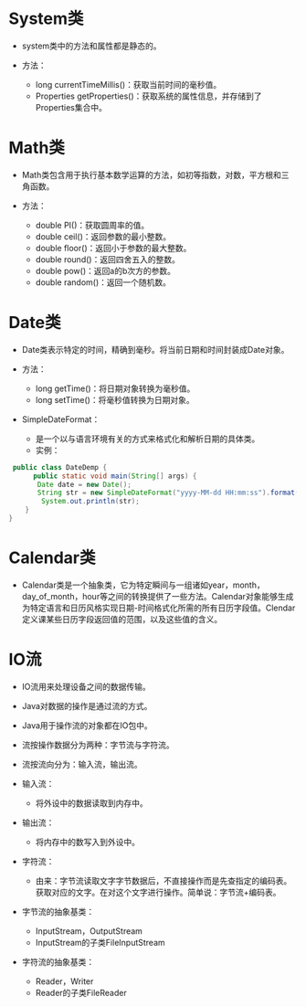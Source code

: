 # System类
* system类中的方法和属性都是静态的。


* 方法：
  * long currentTimeMillis()：获取当前时间的毫秒值。
  * Properties getProperties()：获取系统的属性信息，并存储到了Properties集合中。


# Math类
* Math类包含用于执行基本数学运算的方法，如初等指数，对数，平方根和三角函数。


* 方法：
  * double PI()：获取圆周率的值。
  * double ceil()：返回参数的最小整数。
  * double floor()：返回小于参数的最大整数。
  * double round()：返回四舍五入的整数。
  * double pow()：返回a的b次方的参数。
  * double random()：返回一个随机数。


# Date类
* Date类表示特定的时间，精确到毫秒。将当前日期和时间封装成Date对象。


* 方法：
  * long getTime()：将日期对象转换为毫秒值。
  * long setTime()：将毫秒值转换为日期对象。


* SimpleDateFormat：
  * 是一个以与语言环境有关的方式来格式化和解析日期的具体类。
  * 实例：


```java
 public class DateDemp {
      public static void main(String[] args) {
       Date date = new Date();
       String str = new SimpleDateFormat("yyyy-MM-dd HH:mm:ss").format(date);
        System.out.println(str);
	}
}
```


# Calendar类
* Calendar类是一个抽象类，它为特定瞬间与一组诸如year，month，day_of_month，hour等之间的转换提供了一些方法。Calendar对象能够生成为特定语言和日历风格实现日期-时间格式化所需的所有日历字段值。Clendar定义课某些日历字段返回值的范围，以及这些值的含义。


# IO流
* IO流用来处理设备之间的数据传输。
* Java对数据的操作是通过流的方式。
* Java用于操作流的对象都在IO包中。
* 流按操作数据分为两种：字节流与字符流。
* 流按流向分为：输入流，输出流。


* 输入流：
  * 将外设中的数据读取到内存中。
* 输出流：
  * 将内存中的数写入到外设中。


* 字符流：
  * 由来：字节流读取文字字节数据后，不直接操作而是先查指定的编码表。获取对应的文字。在对这个文字进行操作。简单说：字节流+编码表。


* 字节流的抽象基类：
  * InputStream，OutputStream
  * InputStream的子类FileInputStream
* 字符流的抽象基类：
  * Reader，Writer
  * Reader的子类FileReader
